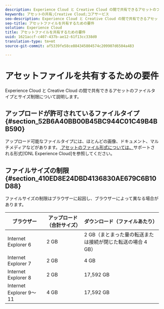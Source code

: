 ```yaml
---
description: Experience Cloud と Creative Cloud の間で共有できるアセットのファイルタイプとサイズ制限について説明します。
keywords: アセットの共有;Creative Cloud;コアサービス
seo-description: Experience Cloud と Creative Cloud の間で共有できるアセットのファイルタイプとサイズ制限について説明します。
seo-title: アセットファイルを共有するための要件
solution: Experience Cloud
title: アセットファイルを共有するための要件
uuid: 1621accf-c407-437b-ae12-61f13cc338d0
translation-type: tm+mt
source-git-commit: af5339fe58ce884345804574c209907d6504a483

---
```



# アセットファイルを共有するための要件

Experience Cloud と Creative Cloud の間で共有できるアセットのファイルタイプとサイズ制限について説明します。

## アップロードが許可されているファイルタイプ {#section_52B6A40BB00B45BC944C01C49B4BB590}

アップロード可能なファイルタイプには、ほとんどの画像、ドキュメント、マルチメディアなどがあります。[ アセットのファイル形式については、](https://helpx.adobe.com/experience-manager/brand-portal/using/brand-portal-supported-formats.html)サポートされる形式[!DNL Experience Cloud]を参照してください。

## ファイルサイズの制限 {#section_410ED8E24DBD4136830AE679C6B10D88}

ファイルサイズの制限はブラウザーに起因し、ブラウザーによって異なる場合があります。

| ブラウザー | アップロード（合計サイズ） | ダウンロード（ファイルあたり） |
|--- |--- |--- |
| Internet Explorer 6 | 2 GB | 2 GB（まとまった量の転送または接続が閉じた転送の場合 4 GB） |
| Internet Explorer 7 | 2 GB | 4 GB |
| Internet Explorer 8 | 2 GB | 17,592 GB |
| Internet Explorer 9～11 | 4 GB | 17,592 GB |
